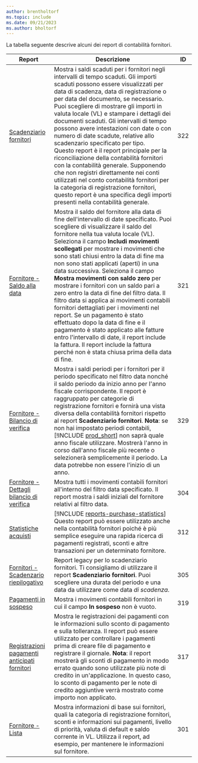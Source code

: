 ```yaml
---
author: brentholtorf
ms.topic: include
ms.date: 09/21/2023
ms.author: bholtorf
---
```


La tabella seguente descrive alcuni dei report di contabilità fornitori.

| Report | Descrizione | ID | 
|--|--|--|
| [Scadenziario fornitori](https://businesscentral.dynamics.com?report=322) |Mostra i saldi scaduti per i fornitori negli intervalli di tempo scaduti. Gli importi scaduti possono essere visualizzati per data di scadenza, data di registrazione o per data del documento, se necessario. Puoi scegliere di mostrare gli importi in valuta locale (VL) e stampare i dettagli dei documenti scaduti. Gli intervalli di tempo possono avere intestazioni con date o con numero di date scadute, relative allo scadenzario specificato per tipo.<br>Questo report è il report principale per la riconciliazione della contabilità fornitori con la contabilità generale. Supponendo che non registri direttamente nei conti utilizzati nel conto contabilità fornitori per la categoria di registrazione fornitori, questo report è una specifica degli importi presenti nella contabilità generale.| 322|
| [Fornitore - Saldo alla data](https://businesscentral.dynamics.com?report=321) | Mostra il saldo del fornitore alla data di fine dell'intervallo di date specificato. Puoi scegliere di visualizzare il saldo del fornitore nella tua valuta locale (VL). Seleziona il campo **Includi movimenti scollegati** per mostrare i movimenti che sono stati chiusi entro la data di fine ma non sono stati applicati (aperti) in una data successiva. Seleziona il campo **Mostra movimenti con saldo zero** per mostrare i fornitori con un saldo pari a zero entro la data di fine del filtro data. Il filtro data si applica ai movimenti contabili fornitori dettagliati per i movimenti nel report. Se un pagamento è stato effettuato dopo la data di fine e il pagamento è stato applicato alle fatture entro l'intervallo di date, il report include la fattura. Il report include la fattura perché non è stata chiusa prima della data di fine. | 321 |
| [Fornitore - Bilancio di verifica](https://businesscentral.dynamics.com?report=329) | Mostra i saldi periodi per i fornitori per il periodo specificato nel filtro data nonché il saldo periodo da inizio anno per l'anno fiscale corrispondente. Il report è raggruppato per categorie di registrazione fornitori e fornirà una vista diversa della contabilità fornitori rispetto al report **Scadenziario fornitori**. **Nota**: se non hai impostato periodi contabili, [!INCLUDE [prod_short](prod_short.md)]  non saprà quale anno fiscale utilizzare. Mostrerà l'anno in corso dall'anno fiscale più recente o selezionerà semplicemente il periodo. La data potrebbe non essere l'inizio di un anno.|329 | 
| [Fornitore - Dettagli bilancio di verifica](https://businesscentral.dynamics.com?report=304) | Mostra tutti i movimenti contabili fornitori all'interno del filtro data specificato. Il report mostra i saldi iniziali del fornitore relativi al filtro data. | 304 | 
| [Statistiche acquisti](https://businesscentral.dynamics.com?report=312) |[!INCLUDE [reports-purchase-statistics](reports-purchase-statistics.md)]<br>Questo report può essere utilizzato anche nella contabilità fornitori poiché è più semplice eseguire una rapida ricerca di pagamenti registrati, sconti e altre transazioni per un determinato fornitore.| 312 |
| [Fornitori - Scadenzario riepilogativo](https://businesscentral.dynamics.com?report=305)| Report legacy per lo scadenziario fornitori. Ti consigliamo di utilizzare il report **Scadenziario fornitori**. Puoi scegliere una durata del periodo e una data da utilizzare come data *di scadenza*.|305| 
| [Pagamenti in sospeso](https://businesscentral.dynamics.com?report=319)| Mostra i movimenti contabili fornitori in cui il campo **In sospeso** non è vuoto.| 319 |
| [Registrazioni pagamenti anticipati fornitori](https://businesscentral.dynamics.com?report=317)|Mostra le registrazioni dei pagamenti con le informazioni sullo sconto di pagamento e sulla tolleranza. Il report può essere utilizzato per controllare i pagamenti prima di creare file di pagamento e registrare il giornale. **Nota**: il report mostrerà gli sconti di pagamento in modo errato quando sono utilizzate più note di credito in un'applicazione. In questo caso, lo sconto di pagamento per le note di credito aggiuntive verrà mostrato come importo non applicato.| 317 |
| [Fornitore - Lista](https://businesscentral.dynamics.com?report=301)|Mostra informazioni di base sui fornitori, quali la categoria di registrazione fornitori, sconti e informazioni sui pagamenti, livello di priorità, valuta di default e saldo corrente in VL. Utilizza il report, ad esempio, per mantenere le informazioni sul fornitore.|301|